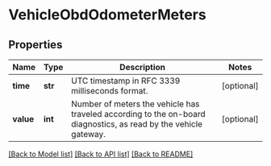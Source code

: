 # VehicleObdOdometerMeters

## Properties
Name | Type | Description | Notes
------------ | ------------- | ------------- | -------------
**time** | **str** | UTC timestamp in RFC 3339 milliseconds format. | [optional] 
**value** | **int** | Number of meters the vehicle has traveled according to the on-board diagnostics, as read by the vehicle gateway. | [optional] 

[[Back to Model list]](../README.md#documentation-for-models) [[Back to API list]](../README.md#documentation-for-api-endpoints) [[Back to README]](../README.md)


